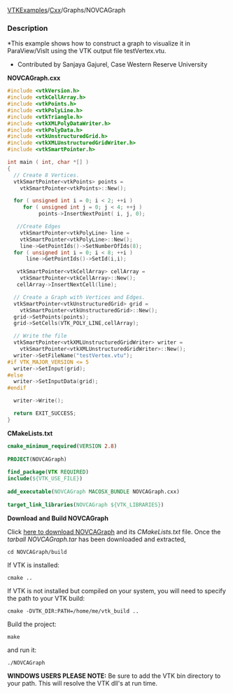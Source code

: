 [VTKExamples](Home)/[Cxx](Cxx)/Graphs/NOVCAGraph

### Description
[]([File:graphCXX.png])
*This example shows how to construct a graph to visualize it in ParaView/VisIt using the VTK output file testVertex.vtu.
* Contributed by Sanjaya Gajurel, Case Western Reserve University

**NOVCAGraph.cxx**
```c++
#include <vtkVersion.h>
#include <vtkCellArray.h>
#include <vtkPoints.h>
#include <vtkPolyLine.h>
#include <vtkTriangle.h>
#include <vtkXMLPolyDataWriter.h>
#include <vtkPolyData.h>
#include <vtkUnstructuredGrid.h>
#include <vtkXMLUnstructuredGridWriter.h>
#include <vtkSmartPointer.h>

int main ( int, char *[] )
{
  // Create 8 Vertices.
  vtkSmartPointer<vtkPoints> points =
    vtkSmartPointer<vtkPoints>::New();

  for ( unsigned int i = 0; i < 2; ++i )
     for ( unsigned int j = 0; j < 4; ++j )
          points->InsertNextPoint( i, j, 0);

   //Create Edges
    vtkSmartPointer<vtkPolyLine> line =
    vtkSmartPointer<vtkPolyLine>::New();
    line->GetPointIds()->SetNumberOfIds(8);
  for ( unsigned int i = 0; i < 8; ++i )
      line->GetPointIds()->SetId(i,i);

   vtkSmartPointer<vtkCellArray> cellArray =
    vtkSmartPointer<vtkCellArray>::New();
   cellArray->InsertNextCell(line);

  // Create a Graph with Vertices and Edges.
  vtkSmartPointer<vtkUnstructuredGrid> grid =
    vtkSmartPointer<vtkUnstructuredGrid>::New();
  grid->SetPoints(points);
  grid->SetCells(VTK_POLY_LINE,cellArray);

  // Write the file
  vtkSmartPointer<vtkXMLUnstructuredGridWriter> writer =
    vtkSmartPointer<vtkXMLUnstructuredGridWriter>::New();
  writer->SetFileName("testVertex.vtu");
#if VTK_MAJOR_VERSION <= 5
  writer->SetInput(grid);
#else
  writer->SetInputData(grid);
#endif

  writer->Write();

  return EXIT_SUCCESS;
}
```
**CMakeLists.txt**
```cmake
cmake_minimum_required(VERSION 2.8)
 
PROJECT(NOVCAGraph)
 
find_package(VTK REQUIRED)
include(${VTK_USE_FILE})
 
add_executable(NOVCAGraph MACOSX_BUNDLE NOVCAGraph.cxx)
 
target_link_libraries(NOVCAGraph ${VTK_LIBRARIES})
```

**Download and Build NOVCAGraph**

Click [here to download NOVCAGraph](https://github.com/lorensen/VTKWikiExamplesTarballs/raw/master/NOVCAGraph.tar) and its *CMakeLists.txt* file.
Once the *tarball NOVCAGraph.tar* has been downloaded and extracted,
```
cd NOVCAGraph/build 
```
If VTK is installed:
```
cmake ..
```
If VTK is not installed but compiled on your system, you will need to specify the path to your VTK build:
```
cmake -DVTK_DIR:PATH=/home/me/vtk_build ..
```
Build the project:
```
make
```
and run it:
```
./NOVCAGraph
```
**WINDOWS USERS PLEASE NOTE:** Be sure to add the VTK bin directory to your path. This will resolve the VTK dll's at run time.

